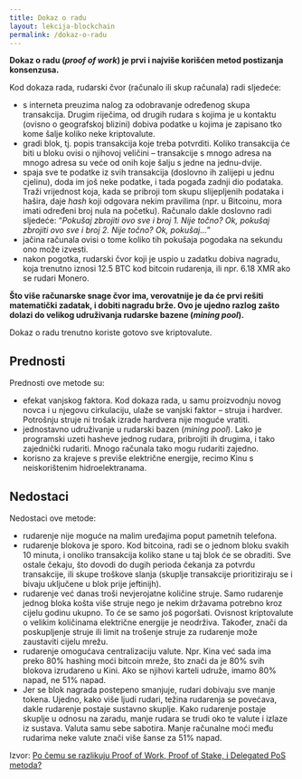 ```yaml
---
title: Dokaz o radu
layout: lekcija-blockchain
permalink: /dokaz-o-radu
---
```


**Dokaz o radu  (*proof of work*) je prvi i najviše korišćen metod postizanja konsenzusa.**

Kod dokaza rada, rudarski čvor (računalo ili skup računala) radi sljedeće:

- s interneta preuzima nalog za odobravanje određenog skupa transakcija. Drugim riječima, od drugih rudara s kojima je u kontaktu (ovisno o geografskoj blizini) dobiva podatke u kojima je zapisano tko kome šalje koliko neke kriptovalute.
- gradi blok, tj. popis transakcija koje treba potvrditi. Koliko transakcija će biti u bloku ovisi o njihovoj veličini – transakcije s mnogo adresa na mnogo adresa su veće od onih koje šalju s jedne na jednu-dvije.
- spaja sve te podatke iz svih transakcija (doslovno ih zalijepi u jednu cjelinu), doda im još neke podatke, i tada pogađa zadnji dio podataka. Traži vrijednost koja, kada se pribroji tom skupu slijepljenih podataka i hašira, daje *hash* koji odgovara nekim pravilima (npr. u Bitcoinu, mora imati određeni broj nula na početku). Računalo dakle doslovno radi sljedeće: “*Pokušaj zbrojiti ovo sve i broj 1. Nije točno? Ok, pokušaj zbrojiti ovo sve i broj 2. Nije točno? Ok, pokušaj…*”
- jačina računala ovisi o tome koliko tih pokušaja pogodaka na sekundu ono može izvesti.
- nakon pogotka, rudarski čvor koji je uspio u zadatku dobiva nagradu, koja trenutno iznosi 12.5 BTC kod bitcoin rudarenja, ili npr. 6.18 XMR ako se rudari Monero.

**Što više računarske snage čvor ima, verovatnije je da će prvi rešiti matematički zadatak, i dobiti nagradu brže. Ovo je ujedno razlog zašto dolazi do velikog udruživanja rudarske bazene (*mining pool*).**

Dokaz o radu trenutno koriste gotovo sve kriptovalute.

## Prednosti

Prednosti ove metode su:

- efekat vanjskog faktora. Kod dokaza rada, u samu proizvodnju novog novca i u njegovu cirkulaciju, ulaže se vanjski faktor – struja i hardver. Potrošnju struje ni trošak izrade hardvera nije moguće vratiti.
- jednostavno udruživanje u rudarski bazen (*mining pool*). Lako je programski uzeti hasheve jednog rudara, pribrojiti ih drugima, i tako zajednički rudariti. Mnogo računala tako mogu rudariti zajedno.
- korisno za krajeve s previše električne energije, recimo Kinu s neiskorištenim hidroelektranama.

## Nedostaci

Nedostaci ove metode:

- rudarenje nije moguće na malim uređajima poput pametnih telefona.
- rudarenje blokova je sporo. Kod bitcoina, radi se o jednom bloku svakih 10 minuta, i onoliko transakcija koliko stane u taj blok će se obraditi. Sve ostale čekaju, što dovodi do dugih perioda čekanja za potvrdu transakcije, ili skupe troškove slanja (skuplje transakcije prioritiziraju se i bivaju uključene u blok prije jeftinijh).
- rudarenje već danas troši nevjerojatne količine struje. Samo rudarenje jednog bloka košta više struje nego je nekim državama potrebno kroz cijelu godinu ukupno. To će se samo još pogoršati. Ovisnost kriptovalute o velikim količinama električne energije je neodrživa. Također, znači da poskupljenje struje ili limit na trošenje struje za rudarenje može zaustaviti cijelu mrežu.
- rudarenje omogućava centralizaciju valute. Npr. Kina već sada ima preko 80% hashing moći bitcoin mreže, što znači da je 80% svih blokova izrudareno u Kini. Ako se njihovi karteli udruže, imamo 80% napad, ne 51% napad.
- Jer se blok nagrada postepeno smanjuje, rudari dobivaju sve manje tokena. Ujedno, kako više ljudi rudari, težina rudarenja se povećava, dakle rudarenje postaje sustavno skuplje. Kako rudarenje postaje skuplje u odnosu na zaradu, manje rudara se trudi oko te valute i izlaze iz sustava. Valuta samu sebe sabotira. Manje računalne moći među rudarima neke valute znači više šanse za 51% napad.


Izvor: [Po čemu se razlikuju Proof of Work, Proof of Stake, i Delegated PoS metoda?](https://bitfalls.com/hr/2017/10/23/whats-the-difference-between-proof-of-work-pow-proof-of-stake-pos-and-delegated-pos/)
